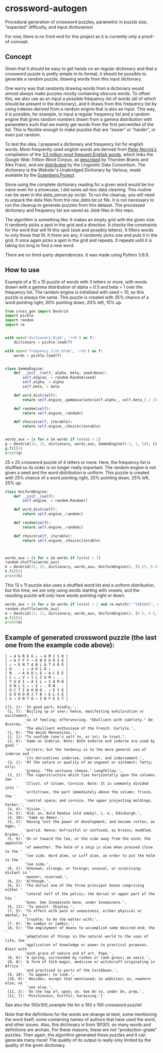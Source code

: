 # crossword-autogen
Procedural generation of crossword puzzles, parametric in puzzle size, "expected" difficulty, and input dictionaries!

For now, there is no front end for this project as it is currently only a proof-of-concept.

## Concept
Given that it should be easy to get hands on an regular dictionary and that a crossword puzzle is pretty simple in its format, it should be possible to generate a random puzzle, drawing words from this input dictionary.

One worry was that randomly drawing words from a dictionary would almost always make puzzles mostly containing obscure words. To offset this, we also use as an input a possible frequency list of words (all of which should be present in the dictionary), and it draws from this frequency list by using indexes derived from a random engine that is also an input. This way, it is possible, for example, to input a regular frequency list and a random engine that gives random numbers drawn from a gamma distribution with parameters such that we mainly get words from the first percentiles of the list. This is flexible enough to make puzzles that are "easier" or "harder", or even just random.

To test the idea, I prepared a dictionary and frequency list for english words. Most-frequently used english words are derived from <a href="https://norvig.com/ngrams/" rel="nofollow">Peter Norvig's</a> compilation of the <a href="https://norvig.com/ngrams/count_1w.txt" rel="nofollow"> 1/3 million most frequent English words</a>, which links the _Google Web Trillion Word Corpus_, as <a href="http://googleresearch.blogspot.com/2006/08/all-our-n-gram-are-belong-to-you.html">described</a> by Thorsten Brants and Alex Franz, and are <a href="http://tinyurl.com/ngrams">distributed</a> by the Linguistic Data Consortium. The dictionary is the Webster's Unabridged Dictionary by Various, made available by the <a href="http://www.gutenberg.org/ebooks/29765">Gutenberg Project</a>.

Since using the complete dictionary reading for a given word would be too naive even for a showcase, I did some ad-hoc data cleaning. This routine can be seen in the *data_parser.py* script. To run the cleanup, you will need to unpack the data files from the *raw_data.tar.xz* file. It is not necessary to run the cleanup to generate puzzles from this dataset. The processed dictionary and frequency list are saved as *.blob* files in this repo.

The algorithm is something like: It makes an empty grid with the given size. It randomly picks a spot in the grid and a direction. It checks the constraints for the word that will fit this spot (size and possibly letters). It filters words to only those that fit. It there are any, it randomly picks one and puts it in the grid. It once again picks a spot in the grid and repeats. It repeats until it is taking too long to find a new word.

There are no third-party dependencies. It was made using Python 3.6.9.

## How to use

Example of a 15 x 15 puzzle of words with 3 letters or more, with words drawn with a gamma distribution of alpha = 0.5 and beta = 1 over the frequency list. The random engine is initialized with seed = 10, so this puzzle is always the same. This puzzle is created with 35% chance of a word pointing right, 30% pointing down, 20% left, 15% up.

```python
from cross_gen import DevGrid
import pickle
import random
import re


with open('dictionary.blob', 'r+b') as f:
    dictionary = pickle.load(f)

with open('frequency_list.blob', 'r+b') as f:
    words = pickle.load(f)


class GammaEngine:
    def __init__(self, alpha, beta, seed=None):
        self.engine_ = random.Random(seed)
        self.alpha_ = alpha
        self.beta_ = beta

    def word_dist(self):
        return self.engine_.gammavariate(self.alpha_, self.beta_) / 15

    def random(self):
        return self.engine_.random()

    def choice(self, iterable):
        return self.engine_.choice(iterable)


words_aux = [x for x in words if len(x) > 2]
g = DevGrid(15, 15, dictionary, words_aux, GammaEngine(0.5, 1, 10), [0.35, 0.3, 0.2, 0.15])
g.fill()
print(g)
```
25 x 25 crossword puzzle of 4 letters or more. Here, the frequency list is shuffled so its order is no longer really important. The random engine is not given a seed and the word distribution is uniform. This puzzle is created with 25% chance of a word pointing right, 25% pointing down, 25% left, 25% up.
```python
class UniformEngine:
    def __init__(self):
        self.engine_ = random.Random()

    def word_dist(self):
        return self.engine_.random()

    def random(self):
        return self.engine_.random()

    def choice(self, iterable):
        return self.engine_.choice(iterable)



words_aux = [x for x in words if len(x) > 3]
random.shuffle(words_aux)
k = DevGrid(25, 25, dictionary, words_aux, UniformEngine(), [0.25, 0.25, 0.25, 0.25])
k.fill()
print(k)
```
This 13 x 11 puzzle also uses a shuffled word list and a uniform distribution, but this time, we are only using words starting with vowels, and the resulting puzzle will only have words pointing right or down.
```python
words_aux = [x for x in words if len(x) > 2 and re.match(r'^[AEIOU]', x)]
random.shuffle(words_aux)
m = DevGrid(13, 11, dictionary, words_aux, UniformEngine(), [0.5, 0.5, 0, 0])
m.fill()
print(m)
```

## Example of generated crossword puzzle (the last one from the example code above):

```
| → A G R E E ↓ → A M I S H |
| → A F F Y → E N D O R S E |
| ↓ → E N T A B L A T U R E |
| U . . ↓ → A U L D ↓ . . . |
| N . → A D D L E → A L E E |
| C ↓ ↓ V → I L I U M ↓ . . |
| T U A I → A I L → I A M B |
| U N L S ↓ ↓ E ↓ . R N . . |
| O C T I A O N O . → E Y E |
| U O H O R J T B → E L S E |
| S → O N T O → I N F E S T |

{(1, 1): 'In good part; kindly.',
 (1, 7): 'Boiling up or over; hence, manifesting exhilaration or excitement, '
         'as of feeling; effervescing. "Ebullient with subtlety." De Quincey. '
         'The ebullient enthusiasm of the French. Carlyle.',
 (1, 8): 'The Amish Mennonites.',
 (2, 1): "To confide (one's self to, or in); to trust.",
 (2, 6): 'Same as Indorse. Note: Both endorse and indorse are used by good '
         'writers; but the tendency is to the more general use of indorse and '
         'its derivatives indorsee, indorser, and indorsement.',
 (3, 1): 'Of the nature or quality of an unguent or ointment; fatty; oily; '
         'greasy. "The unctuous cheese." Longfellow.',
 (3, 2): 'The superstructure which lies horizontally upon the columns. See '
         'Illust. of Column, Cornice. Note: It is commonly divided into '
         'architrave, the part immediately above the column; frieze, the '
         'central space; and cornice, the upper projecting moldings. Parker.',
 (4, 4): 'Vision.',
 (4, 5): 'Old; as, Auld Reekie (old smoky), i. e., Edinburgh.',
 (4, 10): 'Same as Ameer.',
 (5, 3): 'Having lost the power of development, and become rotten, as eggs; '
         'putrid. Hence: Unfruitful or confused, as brains; muddled. Dryden.',
 (5, 9): 'On or toward the lee, or the side away from the wind; the opposite '
         'of aweather. The helm of a ship is alee when pressed close to the '
         'lee side. Hard alee, or Luff alee, an order to put the helm to the '
         'lee side.',
 (6, 2): 'Unknown; strange, or foreign; unusual, or surprising; distant in '
         'manner; reserved.',
 (6, 3): 'Although.',
 (6, 5): 'The dorsal one of the three principal bones comprising either '
         'lateral half of the pelvis; the dorsal or upper part of the hip '
         'bone. See Innominate bone, under Innominate.',
 (6, 11): 'To anoint. Shipley.',
 (7, 5): 'To affect with pain or uneasiness, either physical or mental; to '
         'trouble; to be the matter with;',
 (7, 9): 'An iambus or iambic.',
 (8, 5): 'The employment of means to accomplish some desired end; the '
         'adaptation of things in the natural world to the uses of life; the '
         'application of knowledge or power to practical purposes. Blest with '
         'each grace of nature and of art. Pope.',
 (8, 6): 'A spring, surrounded by rushes or rank grass; an oasis.',
 (8, 8): 'A form of folk magic, medicine or witchcraft originating in Africa '
         'and practised in parts of the Caribbean.',
 (9, 10): 'To appear; to look.',
 (10, 9): 'Besides; except that mentioned; in addition; as, nowhere else; no '
          'one else.',
 (11, 2): 'On the top of; upon; on. See On to, under On, prep.',
 (11, 7): 'Mischievous; hurtful; harassing.'}
```
See also the *100x100_example* file for a 100 x 100 crossword puzzle!

Note that the definitions for the words are strange at best, some mentioning the word itself, some containing names of authors that have used the word, and other issues. Also, this dictionary is from 1913(!), so many words and definitions are archaic. For these reasons, these are not "production-grade" puzzles. Then again, the algorithm generated these puzzles and it can generate many more! The quality of its output is really only limited by the quality of the given dictionary.

